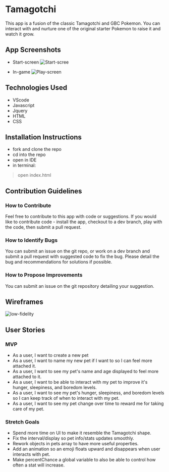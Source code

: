 # Tamagotchi

This app is a fusion of the classic Tamagotchi and GBC Pokemon. You can interact with and  nurture one of the original starter Pokemon to raise it and watch it grow.

## App Screenshots

* Start-screen
![Start-scree](https://tinyimg.io/i/IcedbI8.png)

* In-game
![Play-screen](https://tinyimg.io/i/3TdqVAJ.png)

## Technologies Used

* VScode
* Javascript
* Jquery
* HTML
* CSS

## Installation Instructions

* fork and clone the repo
* cd into the repo
* open in IDE
* in terminal:

> open index.html

## Contribution Guidelines

### How to Contribute

Feel free to contribute to this app with code or suggestions. If you would like to contribute code - install the app, checkout to a dev branch, play with the code, then submit a pull request.

### How to Identify Bugs

You can submit an issue on the git repo, or work on a dev branch and submit a pull request with suggested code to fix the bug. Please detail the bug and recommendations for solutions if possible.

### How to Propose Improvements

You can submit an issue on the git repository detailing your suggestion.

## Wireframes

![low-fidelity](http://tinyimg.io/i/qOPo6Uu.png)

## User Stories

### MVP

- As a user, I want to create a new pet
- As a user, I want to name my new pet if I want to so I can feel more attached it.
- As a user, I want to see my pet's name and age displayed to feel more attached to it.
- As a user, I want to be able to interact with my pet to improve it's hunger, sleepiness, and boredom levels.
- As a user, I want to see my pet's hunger, sleepiness, and boredom levels so I can keep track of when to interact with my pet.
- As a user, I want to see my pet change over time to reward me for taking care of my pet.

### Stretch Goals
- Spend more time on UI to make it resemble the Tamagotchi shape.
- Fix the interval/display so pet info/stats updates smoothly.
- Rework objects in pets array to have more useful properties.
- Add an animation so an emoji floats upward and disappears when user interacts with pet.
- Make percentChance a global variable to also be able to control how often a stat will increase.